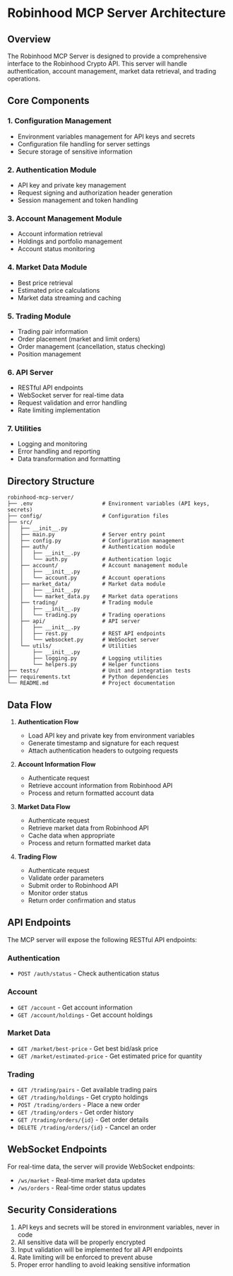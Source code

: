 # Robinhood MCP Server Architecture

## Overview
The Robinhood MCP Server is designed to provide a comprehensive interface to the Robinhood Crypto API. This server will handle authentication, account management, market data retrieval, and trading operations.

## Core Components

### 1. Configuration Management
- Environment variables management for API keys and secrets
- Configuration file handling for server settings
- Secure storage of sensitive information

### 2. Authentication Module
- API key and private key management
- Request signing and authorization header generation
- Session management and token handling

### 3. Account Management Module
- Account information retrieval
- Holdings and portfolio management
- Account status monitoring

### 4. Market Data Module
- Best price retrieval
- Estimated price calculations
- Market data streaming and caching

### 5. Trading Module
- Trading pair information
- Order placement (market and limit orders)
- Order management (cancellation, status checking)
- Position management

### 6. API Server
- RESTful API endpoints
- WebSocket server for real-time data
- Request validation and error handling
- Rate limiting implementation

### 7. Utilities
- Logging and monitoring
- Error handling and reporting
- Data transformation and formatting

## Directory Structure
```
robinhood-mcp-server/
├── .env                      # Environment variables (API keys, secrets)
├── config/                   # Configuration files
├── src/
│   ├── __init__.py
│   ├── main.py               # Server entry point
│   ├── config.py             # Configuration management
│   ├── auth/                 # Authentication module
│   │   ├── __init__.py
│   │   └── auth.py           # Authentication logic
│   ├── account/              # Account management module
│   │   ├── __init__.py
│   │   └── account.py        # Account operations
│   ├── market_data/          # Market data module
│   │   ├── __init__.py
│   │   └── market_data.py    # Market data operations
│   ├── trading/              # Trading module
│   │   ├── __init__.py
│   │   └── trading.py        # Trading operations
│   ├── api/                  # API server
│   │   ├── __init__.py
│   │   ├── rest.py           # REST API endpoints
│   │   └── websocket.py      # WebSocket server
│   └── utils/                # Utilities
│       ├── __init__.py
│       ├── logging.py        # Logging utilities
│       └── helpers.py        # Helper functions
├── tests/                    # Unit and integration tests
├── requirements.txt          # Python dependencies
└── README.md                 # Project documentation
```

## Data Flow

1. **Authentication Flow**
   - Load API key and private key from environment variables
   - Generate timestamp and signature for each request
   - Attach authentication headers to outgoing requests

2. **Account Information Flow**
   - Authenticate request
   - Retrieve account information from Robinhood API
   - Process and return formatted account data

3. **Market Data Flow**
   - Authenticate request
   - Retrieve market data from Robinhood API
   - Cache data when appropriate
   - Process and return formatted market data

4. **Trading Flow**
   - Authenticate request
   - Validate order parameters
   - Submit order to Robinhood API
   - Monitor order status
   - Return order confirmation and status

## API Endpoints

The MCP server will expose the following RESTful API endpoints:

### Authentication
- `POST /auth/status` - Check authentication status

### Account
- `GET /account` - Get account information
- `GET /account/holdings` - Get account holdings

### Market Data
- `GET /market/best-price` - Get best bid/ask price
- `GET /market/estimated-price` - Get estimated price for quantity

### Trading
- `GET /trading/pairs` - Get available trading pairs
- `GET /trading/holdings` - Get crypto holdings
- `POST /trading/orders` - Place a new order
- `GET /trading/orders` - Get order history
- `GET /trading/orders/{id}` - Get order details
- `DELETE /trading/orders/{id}` - Cancel an order

## WebSocket Endpoints

For real-time data, the server will provide WebSocket endpoints:

- `/ws/market` - Real-time market data updates
- `/ws/orders` - Real-time order status updates

## Security Considerations

1. API keys and secrets will be stored in environment variables, never in code
2. All sensitive data will be properly encrypted
3. Input validation will be implemented for all API endpoints
4. Rate limiting will be enforced to prevent abuse
5. Proper error handling to avoid leaking sensitive information

